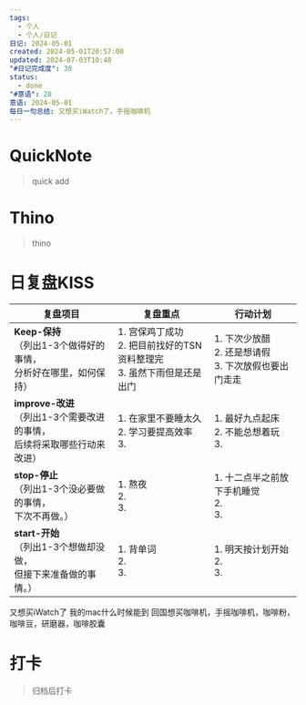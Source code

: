 ```yaml
---
tags:
  - 个人
  - 个人/日记
日记: 2024-05-01
created: 2024-05-01T20:57:00
updated: 2024-07-03T10:48
"#日记完成度": 30
status:
  - done
"#意语": 20
意语: 2024-05-01
每日一句总结: 又想买iWatch了。手摇咖啡机
---
```

# QuickNote
> quick add

# Thino
> thino

# 日复盘KISS
| **复盘项目**                                             | **复盘重点**                                         | **行动计划**                               |
| ---------------------------------------------------- | ------------------------------------------------ | -------------------------------------- |
| **Keep-保持**<br>（列出1-3个做得好的事情，<br>   分析好在哪里，如何保持）     | 1.  宫保鸡丁成功<br>2. 把目前找好的TSN资料整理完<br>3. 虽然下雨但是还是出门 | 1.  下次少放醋<br>2. 还是想请假<br>3. 下次放假也要出门走走 |
| **improve-改进**<br>（列出1-3个需要改进的事情，<br>  后续将采取哪些行动来改进） | 1.  在家里不要睡太久<br>2. 学习要提高效率<br>3.                 | 1.  最好九点起床<br>2. 不能总想着玩<br>3.          |
| **stop-停止**<br>（列出1-3个没必要做的事情，<br>下次不再做。）            | 1.  熬夜<br>2. <br>3.                              | 1.  十二点半之前放下手机睡觉<br>2. <br>3.          |
| **start-开始**<br>（列出1-3个想做却没做，<br>但接下来准备做的事情。）        | 1.  背单词<br>2. <br>3.                             | 1.  明天按计划开始<br>2. <br>3.               |
又想买iWatch了
我的mac什么时候能到
回国想买咖啡机，手摇咖啡机，咖啡粉，咖啡豆，研磨器，咖啡胶囊
# 打卡
> 归档后打卡


